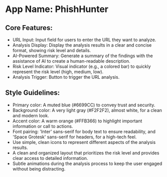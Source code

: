 # **App Name**: PhishHunter

## Core Features:

- URL Input: Input field for users to enter the URL they want to analyze.
- Analysis Display: Display the analysis results in a clear and concise format, showing risk level and details.
- AI-Powered Summary: Generate a summary of the findings with the assistance of AI to create a human-readable description.
- Risk Level Indicator: Visual indicator (e.g., a colored bar) to quickly represent the risk level (high, medium, low).
- Analysis Trigger: Button to trigger the URL analysis.

## Style Guidelines:

- Primary color: A muted blue (#6699CC) to convey trust and security.
- Background color: A very light gray (#F2F2F2), almost white, for a clean and modern look.
- Accent color: A warm orange (#FFB366) to highlight important information or call to actions.
- Font pairing: 'Inter' sans-serif for body text to ensure readability, and 'Space Grotesk' sans-serif for headers, for a high-tech feel.
- Use simple, clean icons to represent different aspects of the analysis results.
- A clean and organized layout that prioritizes the risk level and provides clear access to detailed information.
- Subtle animations during the analysis process to keep the user engaged without being distracting.